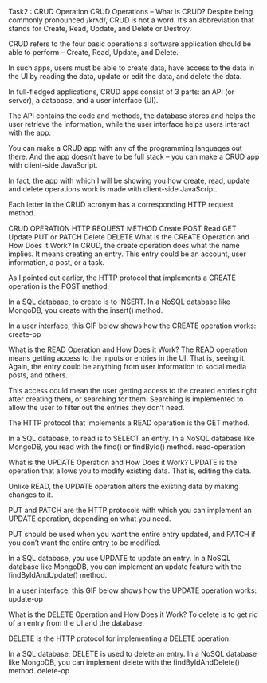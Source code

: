 Task2 : CRUD Operation CRUD Operations – What is CRUD? Despite being commonly pronounced /krʌd/, CRUD is not a word. It’s an abbreviation that stands for Create, Read, Update, and Delete or Destroy.

CRUD refers to the four basic operations a software application should be able to perform – Create, Read, Update, and Delete.

In such apps, users must be able to create data, have access to the data in the UI by reading the data, update or edit the data, and delete the data.

In full-fledged applications, CRUD apps consist of 3 parts: an API (or server), a database, and a user interface (UI).

The API contains the code and methods, the database stores and helps the user retrieve the information, while the user interface helps users interact with the app.

You can make a CRUD app with any of the programming languages out there. And the app doesn’t have to be full stack – you can make a CRUD app with client-side JavaScript.

In fact, the app with which I will be showing you how create, read, update and delete operations work is made with client-side JavaScript.

Each letter in the CRUD acronym has a corresponding HTTP request method.

CRUD OPERATION HTTP REQUEST METHOD Create POST Read GET Update PUT or PATCH Delete DELETE What is the CREATE Operation and How Does it Work? In CRUD, the create operation does what the name implies. It means creating an entry. This entry could be an account, user information, a post, or a task.

As I pointed out earlier, the HTTP protocol that implements a CREATE operation is the POST method.

In a SQL database, to create is to INSERT. In a NoSQL database like MongoDB, you create with the insert() method.

In a user interface, this GIF below shows how the CREATE operation works: create-op

What is the READ Operation and How Does it Work? The READ operation means getting access to the inputs or entries in the UI. That is, seeing it. Again, the entry could be anything from user information to social media posts, and others.

This access could mean the user getting access to the created entries right after creating them, or searching for them. Searching is implemented to allow the user to filter out the entries they don’t need.

The HTTP protocol that implements a READ operation is the GET method.

In a SQL database, to read is to SELECT an entry. In a NoSQL database like MongoDB, you read with the find() or findById() method. read-operation

What is the UPDATE Operation and How Does it Work? UPDATE is the operation that allows you to modify existing data. That is, editing the data.

Unlike READ, the UPDATE operation alters the existing data by making changes to it.

PUT and PATCH are the HTTP protocols with which you can implement an UPDATE operation, depending on what you need.

PUT should be used when you want the entire entry updated, and PATCH if you don’t want the entire entry to be modified.

In a SQL database, you use UPDATE to update an entry. In a NoSQL database like MongoDB, you can implement an update feature with the findByIdAndUpdate() method.

In a user interface, this GIF below shows how the UPDATE operation works: update-op

What is the DELETE Operation and How Does it Work? To delete is to get rid of an entry from the UI and the database.

DELETE is the HTTP protocol for implementing a DELETE operation.

In a SQL database, DELETE is used to delete an entry. In a NoSQL database like MongoDB, you can implement delete with the findByIdAndDelete() method. delete-op
